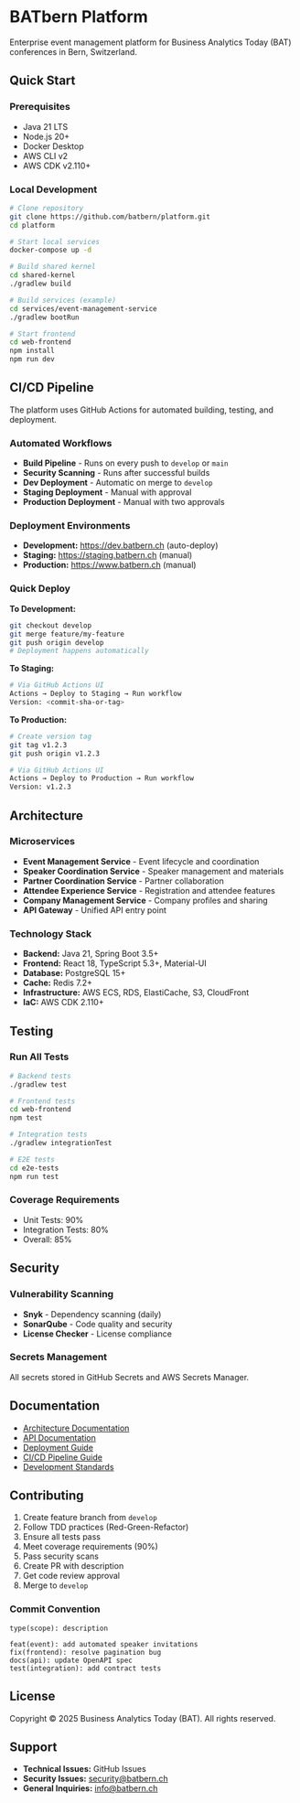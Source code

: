 # BATbern Platform

Enterprise event management platform for Business Analytics Today (BAT) conferences in Bern, Switzerland.

## Quick Start

### Prerequisites
- Java 21 LTS
- Node.js 20+
- Docker Desktop
- AWS CLI v2
- AWS CDK v2.110+

### Local Development

```bash
# Clone repository
git clone https://github.com/batbern/platform.git
cd platform

# Start local services
docker-compose up -d

# Build shared kernel
cd shared-kernel
./gradlew build

# Build services (example)
cd services/event-management-service
./gradlew bootRun

# Start frontend
cd web-frontend
npm install
npm run dev
```

## CI/CD Pipeline

The platform uses GitHub Actions for automated building, testing, and deployment.

### Automated Workflows

- **Build Pipeline** - Runs on every push to `develop` or `main`
- **Security Scanning** - Runs after successful builds
- **Dev Deployment** - Automatic on merge to `develop`
- **Staging Deployment** - Manual with approval
- **Production Deployment** - Manual with two approvals

### Deployment Environments

- **Development:** https://dev.batbern.ch (auto-deploy)
- **Staging:** https://staging.batbern.ch (manual)
- **Production:** https://www.batbern.ch (manual)

### Quick Deploy

**To Development:**
```bash
git checkout develop
git merge feature/my-feature
git push origin develop
# Deployment happens automatically
```

**To Staging:**
```bash
# Via GitHub Actions UI
Actions → Deploy to Staging → Run workflow
Version: <commit-sha-or-tag>
```

**To Production:**
```bash
# Create version tag
git tag v1.2.3
git push origin v1.2.3

# Via GitHub Actions UI
Actions → Deploy to Production → Run workflow
Version: v1.2.3
```

## Architecture

### Microservices
- **Event Management Service** - Event lifecycle and coordination
- **Speaker Coordination Service** - Speaker management and materials
- **Partner Coordination Service** - Partner collaboration
- **Attendee Experience Service** - Registration and attendee features
- **Company Management Service** - Company profiles and sharing
- **API Gateway** - Unified API entry point

### Technology Stack
- **Backend:** Java 21, Spring Boot 3.5+
- **Frontend:** React 18, TypeScript 5.3+, Material-UI
- **Database:** PostgreSQL 15+
- **Cache:** Redis 7.2+
- **Infrastructure:** AWS ECS, RDS, ElastiCache, S3, CloudFront
- **IaC:** AWS CDK 2.110+

## Testing

### Run All Tests
```bash
# Backend tests
./gradlew test

# Frontend tests
cd web-frontend
npm test

# Integration tests
./gradlew integrationTest

# E2E tests
cd e2e-tests
npm run test
```

### Coverage Requirements
- Unit Tests: 90%
- Integration Tests: 80%
- Overall: 85%

## Security

### Vulnerability Scanning
- **Snyk** - Dependency scanning (daily)
- **SonarQube** - Code quality and security
- **License Checker** - License compliance

### Secrets Management
All secrets stored in GitHub Secrets and AWS Secrets Manager.

## Documentation

- [Architecture Documentation](docs/architecture/)
- [API Documentation](docs/api/)
- [Deployment Guide](docs/deployment/)
- [CI/CD Pipeline Guide](docs/deployment/cicd-pipeline-guide.md)
- [Development Standards](docs/architecture/coding-standards.md)

## Contributing

1. Create feature branch from `develop`
2. Follow TDD practices (Red-Green-Refactor)
3. Ensure all tests pass
4. Meet coverage requirements (90%)
5. Pass security scans
6. Create PR with description
7. Get code review approval
8. Merge to `develop`

### Commit Convention
```
type(scope): description

feat(event): add automated speaker invitations
fix(frontend): resolve pagination bug
docs(api): update OpenAPI spec
test(integration): add contract tests
```

## License

Copyright © 2025 Business Analytics Today (BAT). All rights reserved.

## Support

- **Technical Issues:** GitHub Issues
- **Security Issues:** security@batbern.ch
- **General Inquiries:** info@batbern.ch
